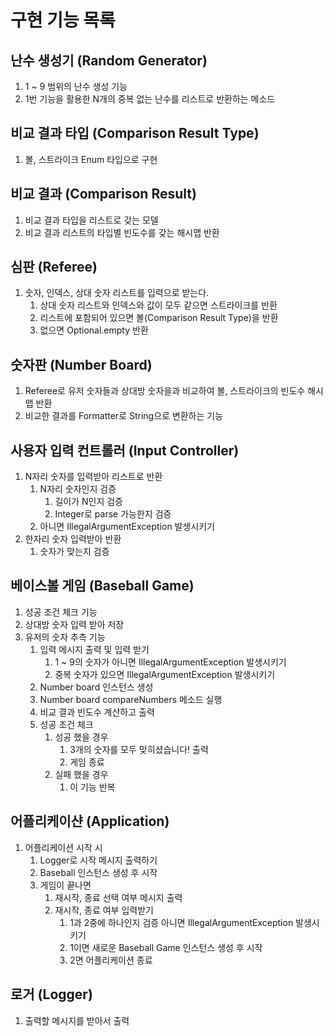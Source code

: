 # 구현 기능 목록

## 난수 생성기 (Random Generator)
1. 1 ~ 9 범위의 난수 생성 기능
2. 1번 기능을 활용한 N개의 중복 없는 난수를 리스트로 반환하는 메소드

## 비교 결과 타입 (Comparison Result Type)
1. 볼, 스트라이크 Enum 타입으로 구현

## 비교 결과 (Comparison Result)
1. 비교 결과 타입을 리스트로 갖는 모델
2. 비교 결과 리스트의 타입별 빈도수를 갖는 해시맵 반환

## 심판 (Referee)
1. 숫자, 인덱스, 상대 숫자 리스트를 입력으로 받는다.
   1. 상대 숫자 리스트와 인덱스와 값이 모두 같으면 스트라이크를 반환
   2. 리스트에 포함되어 있으면 볼(Comparison Result Type)을 반환
   3. 없으면 Optional.empty 반환

## 숫자판 (Number Board)
1. Referee로 유저 숫자들과 상대방 숫자을과 비교하여 볼, 스트라이크의 빈도수 해시맵 반환
2. 비교한 결과를 Formatter로 String으로 변환하는 기능

## 사용자 입력 컨트롤러 (Input Controller)
1. N자리 숫자를 입력받아 리스트로 반환
   1. N자리 숫자인지 검증
      1. 길이가 N인지 검증
      2. Integer로 parse 가능한지 검증
   2. 아니면 IllegalArgumentException 발생시키기
2. 한자리 숫자 입력받아 반환
   1. 숫자가 맞는지 검증


## 베이스볼 게임 (Baseball Game)
1. 성공 조건 체크 기능
2. 상대방 숫자 입력 받아 저장
3. 유저의 숫자 추측 기능
   1. 입력 메시지 출력 및 입력 받기
      1. 1 ~ 9의 숫자가 아니면 IllegalArgumentException 발생시키기
      2. 중복 숫자가 있으면 IllegalArgumentException 발생시키기
   2. Number board 인스턴스 생성
   3. Number board compareNumbers 메소드 실행
   4. 비교 결과 빈도수 계산하고 출력
   5. 성공 조건 체크
      1. 성공 했을 경우
         1. 3개의 숫자를 모두 맞히셨습니다! 출력
         2. 게임 종료
      2. 실패 했을 경우
         1. 이 기능 반복
   

## 어플리케이샨 (Application)
1. 어플리케이션 시작 시
   1. Logger로 시작 메시지 출력하기
   2. Baseball 인스턴스 생성 후 시작
   3. 게임이 끝나면
      1. 재시작, 종료 선택 여부 메시지 출력
      2. 재시작, 종료 여부 입력받기
         1. 1과 2중에 하나인지 검증 아니면 IllegalArgumentException 발생시키기
         2. 1이면 새로운 Baseball Game 인스턴스 생성 후 시작
         3. 2면 어플리케이션 종료

## 로거 (Logger)
1. 출력할 메시지를 받아서 출력